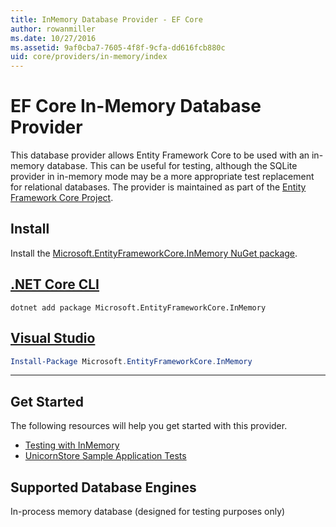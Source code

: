 ```yaml
---
title: InMemory Database Provider - EF Core
author: rowanmiller
ms.date: 10/27/2016
ms.assetid: 9af0cba7-7605-4f8f-9cfa-dd616fcb880c
uid: core/providers/in-memory/index
---
```

# EF Core In-Memory Database Provider

This database provider allows Entity Framework Core to be used with an in-memory database. This can be useful for testing, although the SQLite provider in in-memory mode may be a more appropriate test replacement for relational databases. The provider is maintained as part of the [Entity Framework Core Project](https://github.com/aspnet/EntityFrameworkCore).

## Install

Install the [Microsoft.EntityFrameworkCore.InMemory NuGet package](https://www.nuget.org/packages/Microsoft.EntityFrameworkCore.InMemory/).

## [.NET Core CLI](#tab/dotnet-core-cli)

``` console
dotnet add package Microsoft.EntityFrameworkCore.InMemory
```

## [Visual Studio](#tab/vs)

``` powershell
Install-Package Microsoft.EntityFrameworkCore.InMemory
```

***

## Get Started

The following resources will help you get started with this provider.

* [Testing with InMemory](../../miscellaneous/testing/in-memory.md)
* [UnicornStore Sample Application Tests](https://github.com/rowanmiller/UnicornStore/blob/master/UnicornStore/src/UnicornStore.Tests/Controllers/ShippingControllerTests.cs)

## Supported Database Engines

In-process memory database (designed for testing purposes only)
